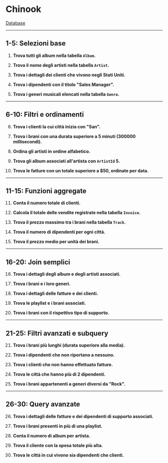# Chinook

[Database](../../09_data/chinook/Chinook_MySql.sql)

---

## **1-5: Selezioni base**

1. **Trova tutti gli album nella tabella `Album`.**

2. **Trova il nome degli artisti nella tabella `Artist`.**

3. **Trova i dettagli dei clienti che vivono negli Stati Uniti.**

4. **Trova i dipendenti con il titolo "Sales Manager".**

5. **Trova i generi musicali elencati nella tabella `Genre`.**

---

## **6-10: Filtri e ordinamenti**

6. **Trova i clienti la cui città inizia con "San".**

7. **Trova i brani con una durata superiore a 5 minuti (300000 millisecondi).**

8. **Ordina gli artisti in ordine alfabetico.**

9. **Trova gli album associati all'artista con `ArtistId` 5.**

10. **Trova le fatture con un totale superiore a $50, ordinate per data.**

---

## **11-15: Funzioni aggregate**

11. **Conta il numero totale di clienti.**

12. **Calcola il totale delle vendite registrate nella tabella `Invoice`.**

13. **Trova il prezzo massimo tra i brani nella tabella `Track`.**

14. **Trova il numero di dipendenti per ogni città.**

15. **Trova il prezzo medio per unità dei brani.**

---

## **16-20: Join semplici**

16. **Trova i dettagli degli album e degli artisti associati.**

17. **Trova i brani e i loro generi.**

18. **Trova i dettagli delle fatture e dei clienti.**

19. **Trova le playlist e i brani associati.**

20. **Trova i brani con il rispettivo tipo di supporto.**

---

## **21-25: Filtri avanzati e subquery**

21. **Trova i brani più lunghi (durata superiore alla media).**

22. **Trova i dipendenti che non riportano a nessuno.**

23. **Trova i clienti che non hanno effettuato fatture.**

24. **Trova le città che hanno più di 2 dipendenti.**

25. **Trova i brani appartenenti a generi diversi da "Rock".**

---

## **26-30: Query avanzate**

26. **Trova i dettagli delle fatture e dei dipendenti di supporto associati.**

27. **Trova i brani presenti in più di una playlist.**

28. **Conta il numero di album per artista.**

29. **Trova il cliente con la spesa totale più alta.**

30. **Trova le città in cui vivono sia dipendenti che clienti.**
